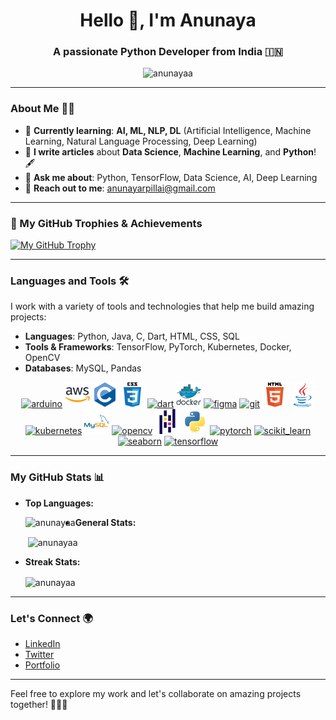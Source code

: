 <h1 align="center">Hello 👋, I'm Anunaya</h1>
<h3 align="center">A passionate Python Developer from India 🇮🇳</h3>

<p align="center">
  <img src="https://komarev.com/ghpvc/?username=anunayaa&label=Profile%20views&color=0e75b6&style=flat" alt="anunayaa" />
</p>

---

### About Me 👨‍💻

- 🌱 **Currently learning**: **AI, ML, NLP, DL** (Artificial Intelligence, Machine Learning, Natural Language Processing, Deep Learning)
- 📝 **I write articles** about **Data Science**, **Machine Learning**, and **Python**! 🖋️
- 💬 **Ask me about**: Python, TensorFlow, Data Science, AI, Deep Learning
- 📧 **Reach out to me**: [anunayarpillai@gmail.com](mailto:anunayarpillai@gmail.com)

---

### 🚀 My GitHub Trophies & Achievements

[![My GitHub Trophy](https://github-profile-trophy.vercel.app/?username=anunayaa)](https://github.com/ryo-ma/github-profile-trophy)

---

### Languages and Tools 🛠️

I work with a variety of tools and technologies that help me build amazing projects:

- **Languages**: Python, Java, C, Dart, HTML, CSS, SQL
- **Tools & Frameworks**: TensorFlow, PyTorch, Kubernetes, Docker, OpenCV
- **Databases**: MySQL, Pandas

<p align="center">
  <a href="https://www.arduino.cc/" target="_blank" rel="noreferrer"><img src="https://cdn.worldvectorlogo.com/logos/arduino-1.svg" alt="arduino" width="40" height="40" /></a>
  <a href="https://aws.amazon.com" target="_blank" rel="noreferrer"><img src="https://raw.githubusercontent.com/devicons/devicon/master/icons/amazonwebservices/amazonwebservices-original-wordmark.svg" alt="aws" width="40" height="40" /></a>
  <a href="https://www.cprogramming.com/" target="_blank" rel="noreferrer"><img src="https://raw.githubusercontent.com/devicons/devicon/master/icons/c/c-original.svg" alt="c" width="40" height="40" /></a>
  <a href="https://www.w3schools.com/css/" target="_blank" rel="noreferrer"><img src="https://raw.githubusercontent.com/devicons/devicon/master/icons/css3/css3-original-wordmark.svg" alt="css3" width="40" height="40" /></a>
  <a href="https://dart.dev" target="_blank" rel="noreferrer"><img src="https://www.vectorlogo.zone/logos/dartlang/dartlang-icon.svg" alt="dart" width="40" height="40" /></a>
  <a href="https://www.docker.com/" target="_blank" rel="noreferrer"><img src="https://raw.githubusercontent.com/devicons/devicon/master/icons/docker/docker-original-wordmark.svg" alt="docker" width="40" height="40" /></a>
  <a href="https://www.figma.com/" target="_blank" rel="noreferrer"><img src="https://www.vectorlogo.zone/logos/figma/figma-icon.svg" alt="figma" width="40" height="40" /></a>
  <a href="https://git-scm.com/" target="_blank" rel="noreferrer"><img src="https://www.vectorlogo.zone/logos/git-scm/git-scm-icon.svg" alt="git" width="40" height="40" /></a>
  <a href="https://www.w3.org/html/" target="_blank" rel="noreferrer"><img src="https://raw.githubusercontent.com/devicons/devicon/master/icons/html5/html5-original-wordmark.svg" alt="html5" width="40" height="40" /></a>
  <a href="https://www.java.com" target="_blank" rel="noreferrer"><img src="https://raw.githubusercontent.com/devicons/devicon/master/icons/java/java-original.svg" alt="java" width="40" height="40" /></a>
  <a href="https://kubernetes.io" target="_blank" rel="noreferrer"><img src="https://www.vectorlogo.zone/logos/kubernetes/kubernetes-icon.svg" alt="kubernetes" width="40" height="40" /></a>
  <a href="https://www.mysql.com/" target="_blank" rel="noreferrer"><img src="https://raw.githubusercontent.com/devicons/devicon/master/icons/mysql/mysql-original-wordmark.svg" alt="mysql" width="40" height="40" /></a>
  <a href="https://opencv.org/" target="_blank" rel="noreferrer"><img src="https://www.vectorlogo.zone/logos/opencv/opencv-icon.svg" alt="opencv" width="40" height="40" /></a>
  <a href="https://pandas.pydata.org/" target="_blank" rel="noreferrer"><img src="https://raw.githubusercontent.com/devicons/devicon/2ae2a900d2f041da66e950e4d48052658d850630/icons/pandas/pandas-original.svg" alt="pandas" width="40" height="40" /></a>
  <a href="https://www.python.org" target="_blank" rel="noreferrer"><img src="https://raw.githubusercontent.com/devicons/devicon/master/icons/python/python-original.svg" alt="python" width="40" height="40" /></a>
  <a href="https://pytorch.org/" target="_blank" rel="noreferrer"><img src="https://www.vectorlogo.zone/logos/pytorch/pytorch-icon.svg" alt="pytorch" width="40" height="40" /></a>
  <a href="https://scikit-learn.org/" target="_blank" rel="noreferrer"><img src="https://upload.wikimedia.org/wikipedia/commons/0/05/Scikit_learn_logo_small.svg" alt="scikit_learn" width="40" height="40" /></a>
  <a href="https://seaborn.pydata.org/" target="_blank" rel="noreferrer"><img src="https://seaborn.pydata.org/_images/logo-mark-lightbg.svg" alt="seaborn" width="40" height="40" /></a>
  <a href="https://www.tensorflow.org" target="_blank" rel="noreferrer"><img src="https://www.vectorlogo.zone/logos/tensorflow/tensorflow-icon.svg" alt="tensorflow" width="40" height="40" /></a>
</p>

---

### My GitHub Stats 📊

- **Top Languages:**

  <p><img align="left" src="https://github-readme-stats.vercel.app/api/top-langs?username=anunayaa&show_icons=true&locale=en&layout=compact" alt="anunayaa" /></p>

- **General Stats:**

  <p>&nbsp;<img align="center" src="https://github-readme-stats.vercel.app/api?username=anunayaa&show_icons=true&locale=en" alt="anunayaa" /></p>

- **Streak Stats:**

  <p><img align="center" src="https://github-readme-streak-stats.herokuapp.com/?user=anunayaa&" alt="anunayaa" /></p>

---

### Let's Connect 🌍

- [LinkedIn](https://www.linkedin.com/in/anunayarpillai/)  
- [Twitter](https://twitter.com/anunayaa)  
- [Portfolio](https://www.anunaya.dev)  

---

Feel free to explore my work and let's collaborate on amazing projects together! 💼👨‍💻
